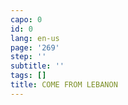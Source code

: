 ```yaml
---
capo: 0
id: 0
lang: en-us
page: '269'
step: ''
subtitle: ''
tags: []
title: COME FROM LEBANON
---
```

